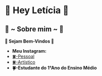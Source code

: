 # 🌻 Hey Letícia 🌻
## 🌿 ~ Sobre mim ~ 🌿
**🌼 Sejam Bem-Vindos 🌼**
- **Meu Instagram:**
- [🍀-Pessoal](instagram.com/@leticia_sterza)
- [🍀-Artístico](instagram.com/@Hey_leticia_oficial)
- **🍀-Estudante do 1°Ano do Ensino Médio**

<!---
LeticiaSterza/LeticiaSterza is a ✨ special ✨ repository because its `README.md` (this file) appears on your GitHub profile.
You can click the Preview link to take a look at your changes.
--->
